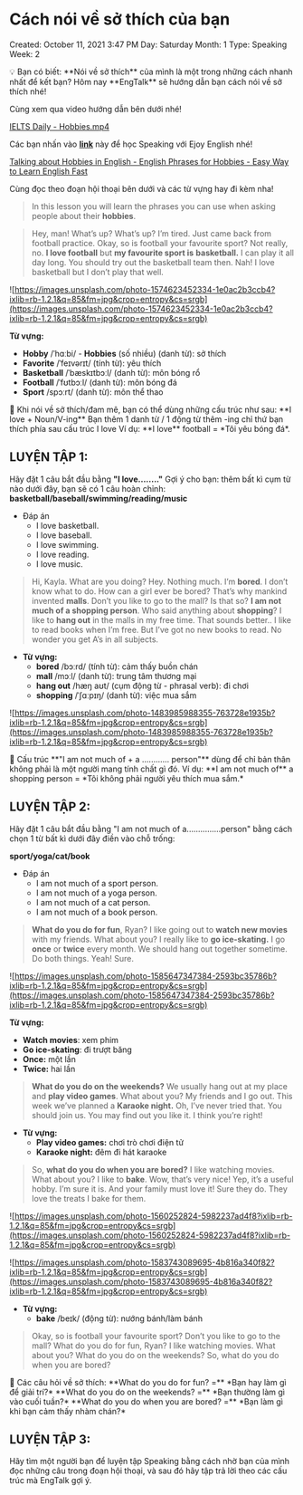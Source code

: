 # Cách nói về sở thích của bạn

Created: October 11, 2021 3:47 PM
Day: Saturday
Month: 1
Type: Speaking
Week: 2

<aside>
💡 Bạn có biết: **Nói về sở thích** của mình là một trong những cách nhanh nhất để kết bạn?
Hôm nay **EngTalk** sẽ hướng dẫn bạn cách nói về sở thích nhé!

</aside>

Cùng xem qua video hướng dẫn bên dưới nhé!

[IELTS Daily - Hobbies.mp4](Ca%CC%81ch%20no%CC%81i%20ve%CC%82%CC%80%20so%CC%9B%CC%89%20thi%CC%81ch%20cu%CC%89a%20ba%CC%A3n%20d5939a9d207f49019eff19762321fe1e/IELTS_Daily_-_Hobbies.mp4)

Các bạn nhấn vào [**link**](https://ejoy-english.com/go/intl/vi/video/talking-about-hobbies-in-english-english-phrases-for-hobbies-easy-way-to-learn-english-fast/25278) này để học Speaking với Ejoy English nhé!

[Talking about Hobbies in English - English Phrases for Hobbies - Easy Way to Learn English Fast](https://ejoy-english.com/go/intl/vi/video/talking-about-hobbies-in-english-english-phrases-for-hobbies-easy-way-to-learn-english-fast/25278)

Cùng đọc theo đoạn hội thoại bên dưới và các từ vựng hay đi kèm nha!

> In this lesson you will learn the phrases you can use when asking people about their **hobbies**.
> 

> Hey, man! What’s up? 
What’s up? I’m tired. 
Just came back from football practice. 
Okay, so is football your favourite sport? 
Not really, no. **I love football** but **my favourite sport is** **basketball.** I can play it all day long. You should try out the basketball team then. 
Nah! I love basketball but I don’t play that well.
> 

![https://images.unsplash.com/photo-1574623452334-1e0ac2b3ccb4?ixlib=rb-1.2.1&q=85&fm=jpg&crop=entropy&cs=srgb](https://images.unsplash.com/photo-1574623452334-1e0ac2b3ccb4?ixlib=rb-1.2.1&q=85&fm=jpg&crop=entropy&cs=srgb)

**Từ vựng:**

- **Hobby** /ˈhɑːbi/ - **Hobbies** (số nhiều) (danh từ): sở thích
- **Favorite** /ˈfeɪvərɪt/ (tính từ): yêu thích
- **Basketball** /ˈbæskɪtbɔːl/ (danh từ): môn bóng rổ
- **Football** /ˈfʊtbɔːl/ (danh từ): môn bóng đá
- **Sport** /spɔːrt/ (danh từ): môn thể thao

<aside>
📖 Khi nói về sở thích/đam mê, bạn có thể dùng những cấu trúc như sau:
**I love + Noun/V-ing**
Bạn thêm 1 danh từ / 1 động từ thêm -ing chỉ thứ bạn thích phía sau cấu trúc I love
Ví dụ: **I love** football = *Tôi yêu bóng đá*.

</aside>

## **LUYỆN TẬP 1:**

Hãy đặt 1 câu bắt đầu bằng **"I love........"**
Gợi ý cho bạn: thêm bất kì cụm từ nào dưới đây, bạn sẽ có 1 câu hoàn chỉnh:
**basketball/baseball/swimming/reading/music**

- Đáp án
    - I love basketball.
    - I love baseball.
    - I love swimming.
    - I love reading.
    - I love music.

> Hi, Kayla. What are you doing? 
Hey. Nothing much. I’m **bored**. I don’t know what to do. 
How can a girl ever be bored? That’s why mankind invented **malls**. Don’t you like to go to the mall? Is that so? **I am not much of a shopping person**. 
Who said anything about **shopping**? I like to **hang out** in the malls in my free time. 
That sounds better.. I like to read books when I’m free. But I’ve got no new books to read.
No wonder you get A’s in all subjects.
> 

- **Từ vựng:**
    - **bored** /bɔːrd/ (tính từ): cảm thấy buồn chán
    - **mall** /mɔːl/ (danh từ): trung tâm thương mại
    - **hang out** /hæŋ aʊt/ (cụm động từ - phrasal verb): đi chơi
    - **shopping** /ˈʃɑːpɪŋ/ (danh từ): việc mua sắm
    

![https://images.unsplash.com/photo-1483985988355-763728e1935b?ixlib=rb-1.2.1&q=85&fm=jpg&crop=entropy&cs=srgb](https://images.unsplash.com/photo-1483985988355-763728e1935b?ixlib=rb-1.2.1&q=85&fm=jpg&crop=entropy&cs=srgb)

<aside>
📖 Cấu trúc **"I am not much of + a ............ person"** dùng để chỉ bản thân không phải là một người mang tính chất gì đó.
Ví dụ: **I am not much of** a shopping person = *Tôi không phải người yêu thích mua sắm.*

</aside>

## LUYỆN TẬP 2:

Hãy đặt 1 câu bắt đầu bằng "I am not much of a...............person" bằng cách chọn 1 từ bất kì dưới đây điền vào chỗ trống:

**sport/yoga/cat/book**

- Đáp án
    - I am not much of a sport person.
    - I am not much of a yoga person.
    - I am not much of a cat person.
    - I am not much of a book person.

> **What do you do for fun**, Ryan? 
I like going out to **watch new movies** with my friends. What about you?
I really like to **go ice-skating.** I go **once** or **twice** every month. 
We should hang out together sometime. Do both things. 
Yeah! Sure.
> 

![https://images.unsplash.com/photo-1585647347384-2593bc35786b?ixlib=rb-1.2.1&q=85&fm=jpg&crop=entropy&cs=srgb](https://images.unsplash.com/photo-1585647347384-2593bc35786b?ixlib=rb-1.2.1&q=85&fm=jpg&crop=entropy&cs=srgb)

**Từ vựng:**

- **Watch movies**: xem phim
- **Go ice-skating**: đi trượt băng
- **Once:** một lần
- **Twice:** hai lần

> **What do you do on the weekends?** 
We usually hang out at my place and **play video games**. What about you?
My friends and I go out. This week we’ve planned a **Karaoke night.**
Oh, I’ve never tried that.
You should join us. You may find out you like it.
I think you’re right!
> 

- **Từ vựng:**
    - **Play video games:** chơi trò chơi điện tử
    - **Karaoke night:** đêm đi hát karaoke
    

> So, **what do you do when you are bored?**
I like watching movies. What about you? 
I like to **bake**. 
Wow, that’s very nice! 
Yep, it’s a useful hobby. 
I’m sure it is. And your family must love it! 
Sure they do. They love the treats I bake for them.
> 

![https://images.unsplash.com/photo-1560252824-5982237ad4f8?ixlib=rb-1.2.1&q=85&fm=jpg&crop=entropy&cs=srgb](https://images.unsplash.com/photo-1560252824-5982237ad4f8?ixlib=rb-1.2.1&q=85&fm=jpg&crop=entropy&cs=srgb)

![https://images.unsplash.com/photo-1583743089695-4b816a340f82?ixlib=rb-1.2.1&q=85&fm=jpg&crop=entropy&cs=srgb](https://images.unsplash.com/photo-1583743089695-4b816a340f82?ixlib=rb-1.2.1&q=85&fm=jpg&crop=entropy&cs=srgb)

- **Từ vựng:**
    - **bake** /beɪk/ (động từ): nướng bánh/làm bánh
    

> Okay, so is football your favourite sport? 
Don’t you like to go to the mall? 
What do you do for fun, Ryan? 
I like watching movies. What about you?
What do you do on the weekends?
So, what do you do when you are bored?
> 

<aside>
📖 Các câu hỏi về sở thích:
**What do you do for fun? =** *Bạn hay làm gì để giải trí?*
**What do you do on the weekends? =**  *Bạn thường làm gì vào cuối tuần?*
**What do you do when you are bored? =** *Bạn làm gì khi bạn cảm thấy nhàm chán?*

</aside>

## LUYỆN TẬP 3:

Hãy tìm một người bạn để luyện tập Speaking bằng cách nhờ bạn của mình đọc những câu trong đoạn hội thoại, và sau đó hãy tập trả lời theo các cấu trúc mà EngTalk gợi ý.